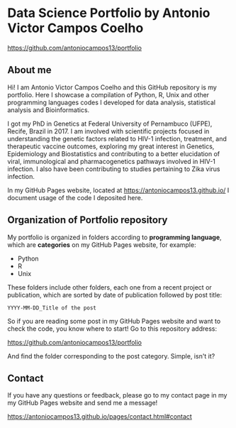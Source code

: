 # Data Science Portfolio by Antonio Victor Campos Coelho

https://github.com/antoniocampos13/portfolio

## About me

Hi! I am Antonio Victor Campos Coelho and this GitHub repository is my portfolio. Here I showcase a compilation of Python, R, Unix and other programming languages codes I developed for data analysis, statistical analysis and Bioinformatics.

I got my PhD in Genetics at Federal University of Pernambuco (UFPE), Recife, Brazil in 2017. I am involved with scientific projects focused in understanding the genetic factors related to HIV-1 infection, treatment, and therapeutic vaccine outcomes, exploring my great interest in Genetics, Epidemiology and Biostatistics and contributing to a better elucidation of viral, immunological and pharmacogenetics pathways involved in HIV-1 infection. I also have been contributing to studies pertaining to Zika virus infection.

In my GitHub Pages website, located at https://antoniocampos13.github.io/ I document usage of the code I deposited here.

## Organization of Portfolio repository

My portfolio is organized in folders according to **programming language**, which are **categories** on my GitHub Pages website, for example:

* Python
* R
* Unix

These folders include other folders, each one from a recent project or publication, which are sorted by date of publication followed by post title:

`YYYY-MM-DD_Title of the post`

So if you are reading some post in my GitHub Pages website and want to check the code, you know where to start! Go to this repository address:

https://github.com/antoniocampos13/portfolio

And find the folder corresponding to the post category. Simple, isn't it?

## Contact

If you have any questions or feedback, please go to my contact page in my my GitHub Pages website and send me a message!

https://antoniocampos13.github.io/pages/contact.html#contact 
